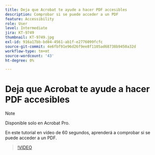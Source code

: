 ```yaml
---
title: Deja que Acrobat te ayude a hacer PDF accesibles
description: Comprobar si se puede acceder a un PDF
feature: Accessibility
role: User
level: Intermediate
jira: KT-9749
thumbnail: KT-9749.jpg
exl-id: 916a17bb-bd84-4561-ab1f-e2776099fcfc
source-git-commit: 4e6fbf91e96d26f9ee8f1105ad68738b9450a32d
workflow-type: tm+mt
source-wordcount: '43'
ht-degree: 0%

---
```


# Deja que Acrobat te ayude a hacer PDF accesibles

>[!NOTE]
>
>Disponible solo en Acrobat Pro.

En este tutorial en vídeo de 60 segundos, aprenderá a comprobar si se puede acceder a un PDF.

>[!VIDEO](https://video.tv.adobe.com/v/347083?quality=12&learn=on&hidetitle=true&captions=spa)
